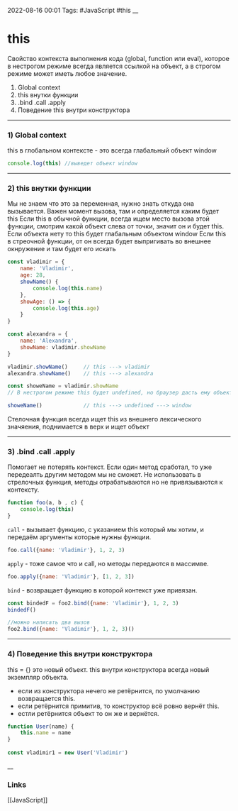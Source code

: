 2022-08-16 00:01
Tags: #JavaScript #this
__
# this
Свойство контекста выполнения кода (global, function или eval), которое в нестрогом режиме всегда является ссылкой на объект, а в строгом режиме может иметь любое значение.

1) Global context  
2) this внутки функции  
3) .bind .call .apply
4) Поведение this внутри конструктора
---
### 1) Global context
this в глобальном контексте - это всегда глабальный объект window
```js
console.log(this) //выведет объект window
```
---
### 2) this внутки функции
Мы не знаем что это за переменная, нужно знать откуда она вызывается.
Важен момент вызова, там и определяется каким будет this
Если this в обычной функции, всегда ищем место вызова этой функции, смотрим какой объект слева от точки, значит он и будет this. Если объекта нету то this будет глабальным объектом window
Если this в стреочной функции, от он всегда будет выпригивать во внешнее окнружение и там будет его искать
```js
const vladimir = {  
    name: 'Vladimir',  
    age: 28,  
    showName() {  
        console.log(this.name)  
    },  
    showAge: () => {  
        console.log(this.age)  
    }  
}

const alexandra = {  
    name: 'Alexandra',  
    showName: vladimir.showName  
}

vladimir.showName()     // this ---> vladimir  
alexandra.showName()    // this ---> alexandra

const showeName = vladimir.showName  
// В нестрогом режиме this будет undefined, но браузер дасть ему объект window

showeName()             // this ---> undefined ---> window
```
Стелочная функция всегда ищет this из внешнего лексического значяения, поднимается в верх и ищет объект

---
### 3) .bind .call .apply
Помогает не потерять контекст.
Если один метод сработал, то уже передеалть другим методом мы не сможет.
Не использовать в стрелочных функция, методы отрабатываются но не привязываются к контексту.
```js
function foo(a, b , c) {  
    console.log(this)  
}
```
`call` - вызывает функцию, с указанием this который мы хотим, и передаём аргументы которые нужны функции.
```js
foo.call({name: 'Vladimir'}, 1, 2, 3)
```
`apply` - тоже самое что и call, но методы передаются в массимве.
```js
foo.apply({name: 'Vladimir'}, [1, 2, 3])
```
`bind` - возвращает функцию в которой контекст уже привязан.
```js
const bindedF = foo2.bind({name: 'Vladimir'}, 1, 2, 3)  
bindedF()

//можно написать два вызов  
foo2.bind({name: 'Vladimir'}, 1, 2, 3)()
```
---
### 4) Поведение this внутри конструктора
this = {} это новый объект.
this внутри конструктора всегда новый экземпляр объекта.
- если из конструктора нечего не ретёрнится, по умолчанию возвращается this.
- если ретёрнится примитив, то конструктор всё ровно вернёт this.
- естли ретёрнится объект то он же и вернётся.
```js
function User(name) {  
    this.name = name  
}  
  
const vladimir1 = new User('Vladimir')
```

__
### Links
[[JavaScript]]